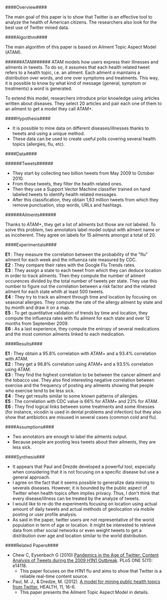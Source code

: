 ####Overview####

The main goal of this paper is to show that Twitter is an effective tool to analyze the health of American citizens. The researchers also look for the best use of Twitter mined data.


####Algorithm####

The main algorithm of this paper is based on Ailment Topic Aspect Model (ATAM).

######ATAM######
ATAM models how users express their illnesses and ailments in tweets. To do so, it assumes that each health related tweet refers to a health topic, i.e. an ailment. Each ailment *a* maintains a distribution over words, and one over symptoms and treatments. This way, it is possible to know by what kind of message (general, symptom or treatments) a word is generated.

To extend this model, researchers introduce prior knowledge using articles written about diseases. They select 20 articles and pair each one of them to an ailment to get a model they call ATAM+.


####Hypothesis####

- It is possible to mine data on different diseases/illnesses thanks to tweets and using a unique method.
- These data can be used to create useful polls covering several health topics (allergies, flu, etc).


####Data####

######Tweets######

- They start by collecting two billion tweets from May 2009 to October 2010.
- From those tweets, they filter the health related ones.
- Then they use a Support Vector Machine classifier trained on hand labeled tweets to identify health related messages.
- After this classification, they obtain 1,63 million tweets from which they remove punctuation, stop words, URLs and hashtags.

######Ailments######

Thanks to ATAM+, they get a list of ailments but those are not labeled. To solve this problem, two annotators label model output with ailment name or as incoherent. They agree on labels for 15 ailments amongst a total of 20.


####Experimentals####

**E1** : They measure the correlation between the probability of the "flu" ailment for each week and the influenza rate measured by CDC. <br>
**E2** : They compare their rates with the Google Flu Trends rates. <br>
**E3** : They assign a state to each tweet from which they can deduce location in order to track ailments. Then they compute the number of ailment occurences divided by the total number of tweets per state. They use this number to figure out the correlation between a risk factor and the related ailment for each state whith at least 500 tweets.<br>
**E4** : They try to track an ailment through time and location by focusing on seasonal allergies. They compute the rate of the allergy ailment by state and by month and draw it on a map.<br>
**E5** : To get quantitative validation of trends by time and location, they compute the influenza rates with flu ailment for each state and over 12 months from September 2009.<br>
**E6** : As a last experience, they compute the entropy of several medications and the most common ailments linked to each medication.

####Results####

**E1** : They obtain a 95.8% correlation with ATAM+ and a 93.4% correlation with ATAM. <br>
**E2** : They get a 96.8% correlation using ATAM+ and a 93.5% correlation using ATAM. <br>
**E3** : They find the highest correlation to be between the cancer ailment and the tobacco use. They also find interesting negative correlation between exercise and the frequency of posting any ailments showing that people who exercise tend to be less sick.<br>
**E4** : They get results similar to some known patterns of allergies.<br>
**E5** : The correlation with CDC value is 66% for ATAM+ and 23% for ATAM.<br>
**E6** : They find logical links between some treatments and some illnesses (for instance, vicodin is used in dental problems and infection) but they also show that antibiotics are misused in several cases (common cold and flu).

####Assumptions####
- Two annotators are enough to label the ailments output.
- Because people are posting less tweets about their ailments, they are less sick.


####Synthesis###
- It appears that Paul and Drezde developed a powerful tool, especially when considering that it is not focusing on a specific disease but use a general approach.
- I agree on the fact that it seems possible to generalize data mining to severals diseases. However, it is bounded by the public aspect of Twitter when health topics often implies privacy. Thus, I don't think that every disease/illness can be treated by the analyze of tweets.
- I would like to re-do the experiments focusing on location using actual amount of daily tweets and actual methods of geolocation via mobile posting or user profile analysis.
- As said in the paper, twitter users are not representative of the world population in term of age or location. It might be interested to retrieve data from other social networks or even weight tweets to get a distribution over age and location similar to the world distribution.

####Related Papers####
- Chew C, Eysenbach G (2010) [Pandemics in the Age of Twitter: Content Analysis of Tweets during the 2009 H1N1 Outbreak](http://www.plosone.org/article/info%3Adoi%2F10.1371%2Fjournal.pone.0014118). PLoS ONE 5(11): e14118.
	- This paper focuses on the H1N1 flu and aims to show that Twitter is a reliable real-time content source.
- Paul, M. J., & Dredze, M. (2012). [A model for mining public health topics from Twitter.](http://citeseerx.ist.psu.edu/viewdoc/download?rep=rep1&type=pdf&doi=10.1.1.226.4323) HEALTH, 11, 16-6.
	- This paper presents the Ailment Topic Aspect Model in details.

